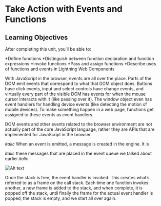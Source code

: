 # Take Action with Events and Functions

## Learning Objectives
After completing this unit, you’ll be able to:



*Define functions
*Distinguish between function declaration and function expressions
*Invoke functions
*Pass and assign functions
*Describe uses of functions and events in Lightning Web Components

With JavaScript in the browser, events are all over the place. Parts of the DOM emit events that correspond to what that DOM object does. Buttons have click events, input and select controls have change events, and virtually every part of the visible DOM has events for when the mouse cursor interacts with it (like passing over it). The window object even has event handlers for handling device events (like detecting the motion of mobile devices). 
To make something happen in a web page, functions get assigned to these events as event handlers. 

DOM events and other events related to the browser environment are not actually part of the core JavaScript language, rather they are APIs that are implemented for JavaScript in the browser. 


_italic_ When an event is emitted, a message is created in the engine. It is 

_italic_ these messages that are placed in the event queue we talked about earlier._italic_ 


![Alt text](https://res.cloudinary.com/hy4kyit2a/f_auto,fl_lossy,q_70/learn/modules/javascript-essentials-salesforce-developers/take-action-events-functions/images/4999e793b0432e8c4e10e440784ca5f5_cjksehj-0-s-000-w-0-t-6-rvvlpiln-9.png "a Visuals")

Once the stack is free, the event handler is invoked. This creates what’s referred to as a frame on the call stack. Each time one function invokes another, a new frame is added to the stack, and when complete, it is popped off the stack, until finally the frame for the actual event handler is popped, the stack is empty, and we start all over again. 